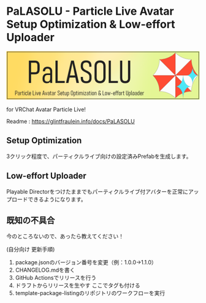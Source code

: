 # PaLASOLU - Particle Live Avatar Setup Optimization & Low-effort Uploader
![PaLASOLU](Image/PaLASOLU_Banner.png)

for VRChat Avatar Particle Live!

Readme : https://glintfraulein.info/docs/PaLASOLU

## Setup Optimization
3クリック程度で、パーティクルライブ向けの設定済みPrefabを生成します。

## Low-effort Uploader
Playable Directorをつけたままでもパーティクルライブ付アバターを正常にアップロードできるようになります。


## 既知の不具合
今のところないので、あったら教えてください！

(自分向け 更新手順)
1. package.jsonのバージョン番号を変更（例：1.0.0→1.1.0）
2. CHANGELOG.mdを書く
3. GitHub Actionsでリリースを行う
4. ドラフトからリリースを生やす ここでタグも付ける
5. template-package-listingのリポジトリのワークフローを実行
